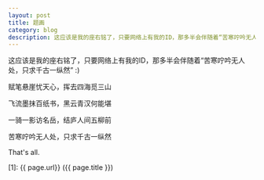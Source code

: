 ```yaml
---
layout: post
title: 题画
category: blog
description: 这应该是我的座右铭了，只要网络上有我的ID，那多半会伴随着“苦寒咛吟无人处，只求千古一纵然” :)
---
```


这应该是我的座右铭了，只要网络上有我的ID，那多半会伴随着“苦寒咛吟无人处，只求千古一纵然” :)

赋笔悬崖忧天心，挥去四海觅三山

飞流墨抹百纸书，黑云青汉何能堪

一骑一影访名岳，结庐人间五柳前

苦寒咛吟无人处，只求千古一纵然

That's all.

[Shy07]:    http://git.shy07.com  "Shy07"
[1]:    {{ page.url}}  ({{ page.title }})
